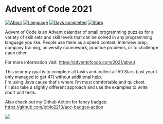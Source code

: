 # Advent of Code 2021
[![About](https://img.shields.io/badge/Advent%20of%20Code%20🎄-2021-brightgreen)](https://adventofcode.com/2021/about)
[![Language](https://img.shields.io/badge/Language-java-red)](https://www.java.com/)
[![Days completed](https://img.shields.io/badge/day%20📅-17-blue)](https://adventofcode.com/2021)
[![Stars](https://img.shields.io/badge/stars%20⭐-32-yellow)](https://adventofcode.com/2021/stats)


Advent of Code is an Advent calendar of small programming puzzles for a variety of skill sets and skill levels that can be solved in any programming language you like. People use them as a speed contest, interview prep, company training, university coursework, practice problems, or to challenge each other.

For more information visit: https://adventofcode.com/2021/about

This year my goal is to complete all tasks and collect all 50 Stars (last year I only managed to get 47) without additional help.  
I'm using Java cause that's where I'm most comfortable and quickest.  
I'll also take a slightly different approach and use the examples to write short unit tests.

Also check out my Github Action for fancy badges: https://github.com/joblo2213/aoc-badges-action

![](https://c.tenor.com/64xntrSiKL0AAAAC/merry-christmas-minions.gif)